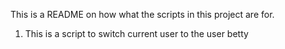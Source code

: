 This is a README on how what the scripts in this project are for.

1. This is a script to switch current user to the user betty
